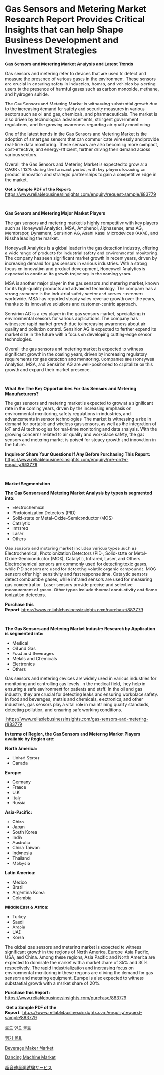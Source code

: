 <p><h1>Gas Sensors and Metering Market Research Report Provides Critical Insights that can help Shape Business Development and Investment Strategies</h1></p><p><strong>Gas Sensors and Metering Market Analysis and Latest Trends</strong></p>
<p><p>Gas sensors and metering refer to devices that are used to detect and measure the presence of various gases in the environment. These sensors are crucial in ensuring safety in industries, homes, and vehicles by alerting users to the presence of harmful gases such as carbon monoxide, methane, and hydrogen sulfide.</p><p>The Gas Sensors and Metering Market is witnessing substantial growth due to the increasing demand for safety and security measures in various sectors such as oil and gas, chemicals, and pharmaceuticals. The market is also driven by technological advancements, stringent government regulations, and the growing awareness regarding air quality monitoring.</p><p>One of the latest trends in the Gas Sensors and Metering Market is the adoption of smart gas sensors that can communicate wirelessly and provide real-time data monitoring. These sensors are also becoming more compact, cost-effective, and energy-efficient, further driving their demand across various sectors.</p><p>Overall, the Gas Sensors and Metering Market is expected to grow at a CAGR of 12% during the forecast period, with key players focusing on product innovation and strategic partnerships to gain a competitive edge in the market.</p></p>
<p><strong>Get a Sample PDF of the Report:&nbsp;</strong> <a href="https://www.reliablebusinessinsights.com/enquiry/request-sample/883779">https://www.reliablebusinessinsights.com/enquiry/request-sample/883779</a></p>
<p>&nbsp;</p>
<p><strong>Gas Sensors and Metering Major Market Players</strong></p>
<p><p>The gas sensors and metering market is highly competitive with key players such as Honeywell Analytics, MSA, Amphenol, Alphasense, ams AG, Membrapor, Dynament, Sensirion AG, Asahi Kasei Microdevices (AKM), and Nissha leading the market.</p><p>Honeywell Analytics is a global leader in the gas detection industry, offering a wide range of products for industrial safety and environmental monitoring. The company has seen significant market growth in recent years, driven by increasing demand for gas sensors in various industries. With a strong focus on innovation and product development, Honeywell Analytics is expected to continue its growth trajectory in the coming years.</p><p>MSA is another major player in the gas sensors and metering market, known for its high-quality products and advanced technology. The company has a strong presence in the industrial safety sector and serves customers worldwide. MSA has reported steady sales revenue growth over the years, thanks to its innovative solutions and customer-centric approach.</p><p>Sensirion AG is a key player in the gas sensors market, specializing in environmental sensors for various applications. The company has witnessed rapid market growth due to increasing awareness about air quality and pollution control. Sensirion AG is expected to further expand its market size in the future with a focus on developing cutting-edge sensor technologies.</p><p>Overall, the gas sensors and metering market is expected to witness significant growth in the coming years, driven by increasing regulatory requirements for gas detection and monitoring. Companies like Honeywell Analytics, MSA, and Sensirion AG are well-positioned to capitalize on this growth and expand their market presence.</p></p>
<p>&nbsp;</p>
<p><strong>What Are The Key Opportunities For Gas Sensors and Metering Manufacturers?</strong></p>
<p><p>The gas sensors and metering market is expected to grow at a significant rate in the coming years, driven by the increasing emphasis on environmental monitoring, safety regulations in industries, and advancements in sensor technologies. The market is witnessing a rise in demand for portable and wireless gas sensors, as well as the integration of IoT and AI technologies for real-time monitoring and data analysis. With the growing concerns related to air quality and workplace safety, the gas sensors and metering market is poised for steady growth and innovation in the future.</p></p>
<p><strong>Inquire or Share Your Questions If Any Before Purchasing This Report:</strong> <a href="https://www.reliablebusinessinsights.com/enquiry/pre-order-enquiry/883779">https://www.reliablebusinessinsights.com/enquiry/pre-order-enquiry/883779</a></p>
<p>&nbsp;</p>
<p><strong>Market Segmentation</strong></p>
<p><strong>The Gas Sensors and Metering Market Analysis by types is segmented into:</strong></p>
<p><ul><li>Electrochemical</li><li>Photoionization Detectors (PID)</li><li>Solid-state or Metal–Oxide–Semiconductor (MOS)</li><li>Catalytic</li><li>Infrared</li><li>Laser</li><li>Others</li></ul></p>
<p><p>Gas sensors and metering market includes various types such as Electrochemical, Photoionization Detectors (PID), Solid-state or Metal-Oxide-Semiconductor (MOS), Catalytic, Infrared, Laser, and Others. Electrochemical sensors are commonly used for detecting toxic gases, while PID sensors are used for detecting volatile organic compounds. MOS sensors offer high sensitivity and fast response time. Catalytic sensors detect combustible gases, while infrared sensors are used for measuring gas concentration. Laser sensors provide precise and selective measurement of gases. Other types include thermal conductivity and flame ionization detectors.</p></p>
<p><strong>Purchase this Report:&nbsp;</strong><a href="https://www.reliablebusinessinsights.com/purchase/883779">https://www.reliablebusinessinsights.com/purchase/883779</a></p>
<p>&nbsp;</p>
<p><strong>The Gas Sensors and Metering Market Industry Research by Application is segmented into:</strong></p>
<p><ul><li>Medical</li><li>Oil and Gas</li><li>Food and Beverages</li><li>Metals and Chemicals</li><li>Electronics</li><li>Others</li></ul></p>
<p><p>Gas sensors and metering devices are widely used in various industries for monitoring and controlling gas levels. In the medical field, they help in ensuring a safe environment for patients and staff. In the oil and gas industry, they are crucial for detecting leaks and ensuring workplace safety. In food and beverages, metals and chemicals, electronics, and other industries, gas sensors play a vital role in maintaining quality standards, detecting pollution, and ensuring safe working conditions.</p></p>
<p><a href="https://www.reliablebusinessinsights.com/gas-sensors-and-metering-r883779">&nbsp;https://www.reliablebusinessinsights.com/gas-sensors-and-metering-r883779</a></p>
<p><strong>In terms of Region, the Gas Sensors and Metering Market Players available by Region are:</strong></p>
<p>
    <p> <strong> North America: </strong>
        <ul>
            <li>United States</li>
            <li>Canada</li>
        </ul>
        </p> 
    <p> <strong> Europe: </strong>
        <ul>
            <li>Germany</li>
            <li>France</li>
            <li>U.K.</li>
            <li>Italy</li>
            <li>Russia</li>
        </ul>
        </p> 
    <p> <strong> Asia-Pacific: </strong>
        <ul>
            <li>China</li>
            <li>Japan</li>
            <li>South Korea</li>
            <li>India</li>
            <li>Australia</li>
            <li>China Taiwan</li>
            <li>Indonesia</li>
            <li>Thailand</li>
            <li>Malaysia</li>
        </ul>
        </p> 
    <p> <strong> Latin America: </strong>
        <ul>
            <li>Mexico</li>
            <li>Brazil</li>
            <li>Argentina Korea</li>
            <li>Colombia</li>
        </ul>
        </p> 
    <p> <strong> Middle East & Africa: </strong>
        <ul>
            <li>Turkey</li>
            <li>Saudi</li>
            <li>Arabia</li>
            <li>UAE</li>
            <li>Korea</li>
        </ul>
    </p>
    </p>
<p><p>The global gas sensors and metering market is expected to witness significant growth in the regions of North America, Europe, Asia Pacific, USA, and China. Among these regions, Asia Pacific and North America are expected to dominate the market with a market share of 35% and 30% respectively. The rapid industrialization and increasing focus on environmental monitoring in these regions are driving the demand for gas sensors and metering equipment. Europe is also expected to witness substantial growth with a market share of 20%.</p></p>
<p><strong>Purchase this Report: </strong><a href="https://www.reliablebusinessinsights.com/purchase/883779">https://www.reliablebusinessinsights.com/purchase/883779</a></p>
<p>&nbsp;<strong>Get a Sample PDF of the Report:&nbsp;&nbsp;</strong><a href="https://www.reliablebusinessinsights.com/enquiry/request-sample/883779">https://www.reliablebusinessinsights.com/enquiry/request-sample/883779</a></p>
<p><strong></strong></p>
<p><p><a href="https://github.com/Tristiarton768456/Market-Research-Report-List-2/blob/main/6600764174077.md">로드 엔드 볼트</a></p><p><a href="https://github.com/novabrown3/Market-Research-Report-List-2/blob/main/3320282174078.md">행거 볼트</a></p><p><a href="https://github.com/airdrophunter675/Market-Research-Report-List-1/blob/main/beverage-maker-market.md">Beverage Maker Market</a></p><p><a href="https://github.com/aafbctfl75/Market-Research-Report-List-1/blob/main/dancing-machine-market.md">Dancing Machine Market</a></p><p><a href="https://github.com/hardee896/Market-Research-Report-List-2/blob/main/3675344161697.md">超音速風洞試験サービス</a></p></p>
